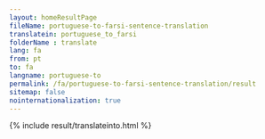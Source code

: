 ```yaml
---
layout: homeResultPage
fileName: portuguese-to-farsi-sentence-translation
translatein: portuguese_to_farsi
folderName : translate
lang: fa
from: pt
to: fa
langname: portuguese-to
permalink: /fa/portuguese-to-farsi-sentence-translation/result
sitemap: false
nointernationalization: true
---
```

{% include result/translateinto.html %}

<script src="/js/result/translation.js" data-foldername="{{page.folderName}}" data-lang="{{page.lang}}"></script>

